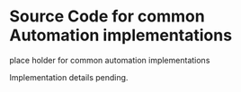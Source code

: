 # Source Code for common Automation implementations

place holder for common automation implementations

Implementation details pending.
